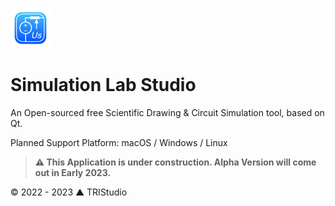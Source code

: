 ![software_icon](icon_page.png)
# Simulation Lab Studio

An Open-sourced free Scientific Drawing & Circuit Simulation tool, based on Qt.

Planned Support Platform: macOS / Windows / Linux

> **⚠️ This Application is under construction. Alpha Version will come out in Early 2023.**

© 2022 - 2023 ▲ TRIStudio